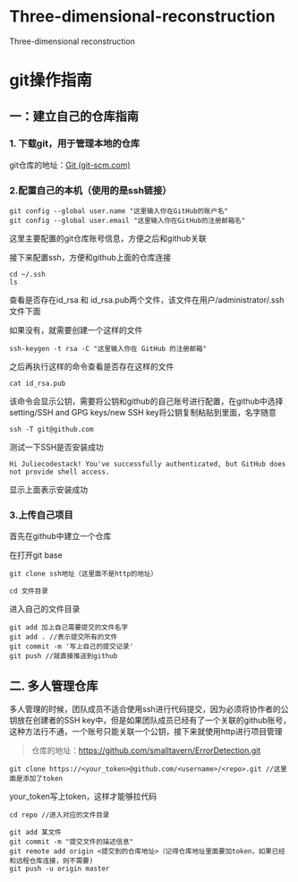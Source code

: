 # Three-dimensional-reconstruction
Three-dimensional reconstruction
# git操作指南

## 一：建立自己的仓库指南

### 1. 下载git，用于管理本地的仓库

git仓库的地址：[Git (git-scm.com)](https://git-scm.com/)

### 2.配置自己的本机（使用的是ssh链接）

```
git config --global user.name "这里输入你在GitHub的账户名"
git config --global user.email "这里输入你在GitHub的注册邮箱名"
```

这里主要配置的git仓库账号信息，方便之后和github关联

接下来配置ssh，方便和github上面的仓库连接

```
cd ~/.ssh 
ls
```

查看是否存在id_rsa 和 id_rsa.pub两个文件，该文件在用户/administrator/.ssh文件下面

如果没有，就需要创建一个这样的文件

```
ssh-keygen -t rsa -C "这里输入你在 GitHub 的注册邮箱"
```

之后再执行这样的命令查看是否存在这样的文件

```
cat id_rsa.pub
```

该命令会显示公钥，需要将公钥和github的自己账号进行配置，在github中选择setting/SSH and GPG keys/new SSH key将公钥复制粘贴到里面，名字随意

```
ssh -T git@github.com
```

测试一下SSH是否安装成功

```
Hi Juliecodestack! You've successfully authenticated, but GitHub does not provide shell access.
```

显示上面表示安装成功

### 3.上传自己项目

首先在github中建立一个仓库

在打开git base

```
git clone ssh地址（这里面不是http的地址）
```

```
cd 文件目录
```

进入自己的文件目录

```
git add 加上自己需要提交的文件名字
git add . //表示提交所有的文件
git commit -m '写上自己的提交记录'
git push //就直接推送到github
```

## 二. 多人管理仓库

多人管理的时候，团队成员不适合使用ssh进行代码提交，因为必须将协作者的公钥放在创建者的SSH key中，但是如果团队成员已经有了一个关联的github账号，这种方法行不通，一个账号只能关联一个公钥，接下来就使用http进行项目管理

> 仓库的地址：https://github.com/smalltavern/ErrorDetection.git

```
git clone https://<your_token>@github.com/<username>/<repo>.git //这里面是添加了token
```

your_token写上token，这样才能够拉代码

```
cd repo //进入对应的文件目录
```

```
git add 某文件
git commit -m "提交文件的描述信息"
git remote add origin <提交到的仓库地址>（记得仓库地址里面要加token，如果已经和远程仓库连接，则不需要)
git push -u origin master
```

